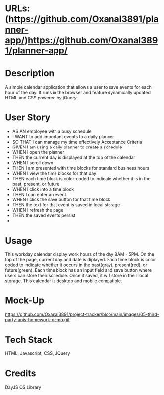 # URLs: (https://github.com/Oxanal3891/planner-app/)https://github.com/Oxanal3891/planner-app/
# Description
A simple calendar application that allows a user to save events for each hour of the day. It runs in the browser and feature dynamically updated HTML and CSS powered by jQuery.

# User Story
- AS AN employee with a busy schedule
- I WANT to add important events to a daily planner
- SO THAT I can manage my time effectively
Acceptance Criteria
- GIVEN I am using a daily planner to create a schedule
- WHEN I open the planner
- THEN the current day is displayed at the top of the calendar
- WHEN I scroll down
- THEN I am presented with time blocks for standard business hours
- WHEN I view the time blocks for that day
- THEN each time block is color-coded to indicate whether it is in the past, present, or future
- WHEN I click into a time block
- THEN I can enter an event
- WHEN I click the save button for that time block
- THEN the text for that event is saved in local storage
- WHEN I refresh the page
- THEN the saved events persist
- 
# Usage
This workday calendar display work hours of the day 8AM - 5PM.
On the top of the page, current day and date is diplayed.
Each time block is color coded to indicate whether it occurs in the past(gray), present(red), or future(green).
Each time block has an input field and save button where users can store their schedule.
Once it saved, it will store in their local storage.
This calendar is desktop and mobile compatible.

# Mock-Up
https://github.com/Oxanal3891/project-tracker/blob/main/images/05-third-party-apis-homework-demo.gif

# Tech Stack
HTML, Javascript, CSS, JQuery

# Credits
DayJS OS Library
